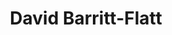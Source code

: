 ---
title: David Barritt-Flatt
position: 13
role: Sustainability Chair
from: Clark Construction Group, LLC
section: "board"
---
